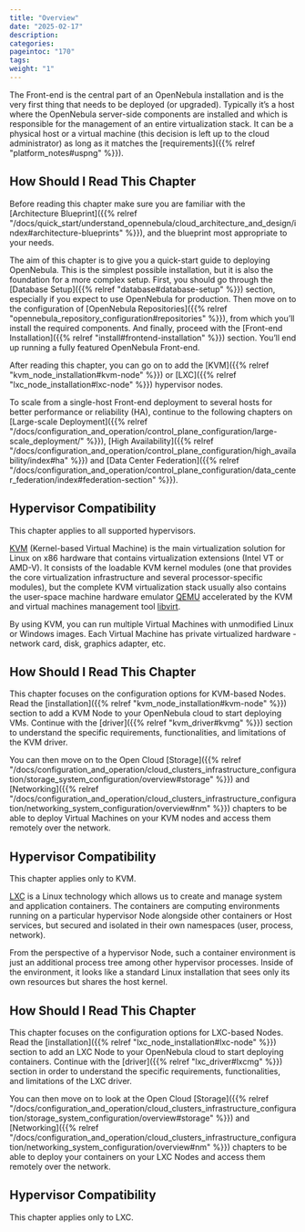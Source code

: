 ```yaml
---
title: "Overview"
date: "2025-02-17"
description:
categories:
pageintoc: "170"
tags:
weight: "1"
---
```


<a id="opennebula-installation-overview"></a>

<!--# Overview -->

The Front-end is the central part of an OpenNebula installation and is the very first thing that needs to be deployed (or upgraded). Typically it’s a host where the OpenNebula server-side components are installed and which is responsible for the management of an entire virtualization stack. It can be a physical host or a virtual machine (this decision is left up to the cloud administrator) as long as it matches the [requirements]({{% relref "platform_notes#uspng" %}}).

## How Should I Read This Chapter

Before reading this chapter make sure you are familiar with the [Architecture Blueprint]({{% relref "/docs/quick_start/understand_opennebula/cloud_architecture_and_design/index#architecture-blueprints" %}}), and the blueprint most appropriate to your needs.

The aim of this chapter is to give you a quick-start guide to deploying OpenNebula. This is the simplest possible installation, but it is also the foundation for a more complex setup. First, you should go through the [Database Setup]({{% relref "database#database-setup" %}}) section, especially if you expect to use OpenNebula for production. Then move on to the configuration of [OpenNebula Repositories]({{% relref "opennebula_repository_configuration#repositories" %}}), from which you’ll install the required components. And finally, proceed with the [Front-end Installation]({{% relref "install#frontend-installation" %}}) section. You’ll end up running a fully featured OpenNebula Front-end.

After reading this chapter, you can go on to add the [KVM]({{% relref "kvm_node_installation#kvm-node" %}}) or [LXC]({{% relref "lxc_node_installation#lxc-node" %}}) hypervisor nodes.

To scale from a single-host Front-end deployment to several hosts for better performance or reliability (HA), continue to the following chapters on [Large-scale Deployment]({{% relref "/docs/configuration_and_operation/control_plane_configuration/large-scale_deployment/" %}}), [High Availability]({{% relref "/docs/configuration_and_operation/control_plane_configuration/high_availability/index#ha" %}}) and [Data Center Federation]({{% relref "/docs/configuration_and_operation/control_plane_configuration/data_center_federation/index#federation-section" %}}).

## Hypervisor Compatibility

This chapter applies to all supported hypervisors.

<!-- FROM HERE ON CONTENT OF KVM NODE DEPLOYMENT's overview.md: -->

<a id="kvm-node-deployment-overview"></a>

<!--# Overview -->

[KVM](https://www.linux-kvm.org/) (Kernel-based Virtual Machine) is the main virtualization solution for Linux on x86 hardware that contains virtualization extensions (Intel VT or AMD-V). It consists of the loadable KVM kernel modules (one that provides the core virtualization infrastructure and several processor-specific modules), but the complete KVM virtualization stack usually also contains the user-space machine hardware emulator [QEMU](https://www.qemu.org) accelerated by the KVM and virtual machines management tool [libvirt](https://libvirt.org).

By using KVM, you can run multiple Virtual Machines with unmodified Linux or Windows images. Each Virtual Machine has private virtualized hardware - network card, disk, graphics adapter, etc.

## How Should I Read This Chapter

This chapter focuses on the configuration options for KVM-based Nodes. Read the [installation]({{% relref "kvm_node_installation#kvm-node" %}}) section to add a KVM Node to your OpenNebula cloud to start deploying VMs. Continue with the [driver]({{% relref "kvm_driver#kvmg" %}}) section to understand the specific requirements, functionalities, and limitations of the KVM driver.

You can then move on to the Open Cloud [Storage]({{% relref "/docs/configuration_and_operation/cloud_clusters_infrastructure_configuration/storage_system_configuration/overview#storage" %}}) and [Networking]({{% relref "/docs/configuration_and_operation/cloud_clusters_infrastructure_configuration/networking_system_configuration/overview#nm" %}}) chapters to be able to deploy Virtual Machines on your KVM nodes and access them remotely over the network.

## Hypervisor Compatibility

This chapter applies only to KVM.

<!-- FROM HERE ON CONTENT OF LXC NODE DEPLOYMENT's overview.md: -->

<a id="lxc-node-deployment-overview"></a>

<!--# Overview -->

[LXC](https://linuxcontainers.org/lxc/introduction/) is a Linux technology which allows us to create and manage system and application containers. The containers are computing environments running on a particular hypervisor Node alongside other containers or Host services, but secured and isolated in their own namespaces (user, process, network).

From the perspective of a hypervisor Node, such a container environment is just an additional process tree among other hypervisor processes. Inside of the environment, it looks like a standard Linux installation that sees only its own resources but shares the host kernel.

## How Should I Read This Chapter

This chapter focuses on the configuration options for LXC-based Nodes. Read the [installation]({{% relref "lxc_node_installation#lxc-node" %}}) section to add an LXC Node to your OpenNebula cloud to start deploying containers. Continue with the [driver]({{% relref "lxc_driver#lxcmg" %}}) section in order to understand the specific requirements, functionalities, and limitations of the LXC driver.

You can then move on to look at the Open Cloud [Storage]({{% relref "/docs/configuration_and_operation/cloud_clusters_infrastructure_configuration/storage_system_configuration/overview#storage" %}}) and [Networking]({{% relref "/docs/configuration_and_operation/cloud_clusters_infrastructure_configuration/networking_system_configuration/overview#nm" %}}) chapters to be able to deploy your containers on your LXC Nodes and access them remotely over the network.

## Hypervisor Compatibility

This chapter applies only to LXC.
